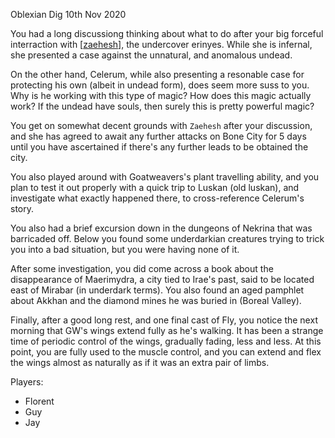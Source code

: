 Oblexian Dig
10th Nov 2020

You had a long discussiong thinking about what to do after your big forceful interraction with [[zaehesh]], the undercover erinyes. While she is infernal, she presented a case against the unnatural, and anomalous undead.

On the other hand, Celerum, while also presenting a resonable case for protecting his own (albeit in undead form), does seem more suss to you. Why is he working with this type of magic? How does this magic actually work? If the undead have souls, then surely this is pretty powerful magic?

You get on somewhat decent grounds with `Zaehesh` after your discussion, and she has agreed to await any further attacks on Bone City for 5 days until you have ascertained if there's any further leads to be obtained the city.

You also played around with Goatweavers's plant travelling ability, and you plan to test it out properly with a quick trip to Luskan (old luskan), and investigate what exactly happened there, to cross-reference Celerum's story.

You also had a brief excursion down in the dungeons of Nekrina that was barricaded off. Below you found some underdarkian creatures trying to trick you into a bad situation, but you were having none of it.

After some investigation, you did come across a book about the disappearance of Maerimydra, a city tied to Irae's past, said to be located east of Mirabar (in underdark terms). You also found an aged pamphlet about Akkhan and the diamond mines he was buried in (Boreal Valley).

Finally, after a good long rest, and one final cast of Fly, you notice the next morning that GW's wings extend fully as he's walking. It has been a strange time of periodic control of the wings, gradually fading, less and less. At this point, you are fully used to the muscle control, and you can extend and flex the wings almost as naturally as if it was an extra pair of limbs.

Players:
- Florent
- Guy
- Jay

[//begin]: # "Autogenerated link references for markdown compatibility"
[zaehesh]: ../npcs/zaehesh "Zaehesh"
[//end]: # "Autogenerated link references"
